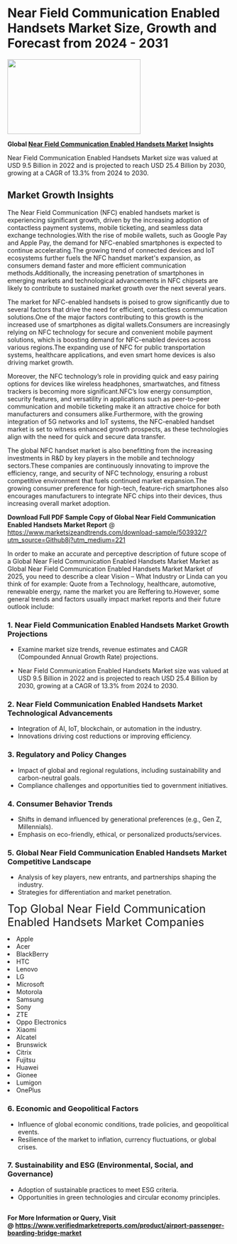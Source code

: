 <H1>Near Field Communication Enabled Handsets Market Size, Growth and Forecast from 2024 - 2031</H1><img class="aligncenter size-medium wp-image-584254" src="https://thirdeyenews.in/wp-content/uploads/2024/09/Global-Market-Research-300x168.jpeg" alt="" width="300" height="168" /><p><strong>Global&nbsp;<a href="https://www.marketsizeandtrends.com/download-sample/503932/?utm_source=Github8j?utm_medium=221">Near Field Communication Enabled Handsets Market</a> Insights</strong></p><p>Near Field Communication Enabled Handsets Market size was valued at USD 9.5 Billion in 2022 and is projected to reach USD 25.4 Billion by 2030, growing at a CAGR of 13.3% from 2024 to 2030.</p><p><h2>Market Growth Insights</h2> <p>The Near Field Communication (NFC) enabled handsets market is experiencing significant growth, driven by the increasing adoption of contactless payment systems, mobile ticketing, and seamless data exchange technologies.With the rise of mobile wallets, such as Google Pay and Apple Pay, the demand for NFC-enabled smartphones is expected to continue accelerating.The growing trend of connected devices and IoT ecosystems further fuels the NFC handset market's expansion, as consumers demand faster and more efficient communication methods.Additionally, the increasing penetration of smartphones in emerging markets and technological advancements in NFC chipsets are likely to contribute to sustained market growth over the next several years.</p> <p>The market for NFC-enabled handsets is poised to grow significantly due to several factors that drive the need for efficient, contactless communication solutions.One of the major factors contributing to this growth is the increased use of smartphones as digital wallets.Consumers are increasingly relying on NFC technology for secure and convenient mobile payment solutions, which is boosting demand for NFC-enabled devices across various regions.The expanding use of NFC for public transportation systems, healthcare applications, and even smart home devices is also driving market growth.</p> <p>Moreover, the NFC technology’s role in providing quick and easy pairing options for devices like wireless headphones, smartwatches, and fitness trackers is becoming more significant.NFC’s low energy consumption, security features, and versatility in applications such as peer-to-peer communication and mobile ticketing make it an attractive choice for both manufacturers and consumers alike.Furthermore, with the growing integration of 5G networks and IoT systems, the NFC-enabled handset market is set to witness enhanced growth prospects, as these technologies align with the need for quick and secure data transfer.</p> <p>The global NFC handset market is also benefitting from the increasing investments in R&D by key players in the mobile and technology sectors.These companies are continuously innovating to improve the efficiency, range, and security of NFC technology, ensuring a robust competitive environment that fuels continued market expansion.The growing consumer preference for high-tech, feature-rich smartphones also encourages manufacturers to integrate NFC chips into their devices, thus increasing overall market adoption.</p> <p><span class=""><strong>Download Full PDF Sample Copy of Global Near Field Communication Enabled Handsets Market Report</strong> @ <a href="https://www.marketsizeandtrends.com/download-sample/503932/?utm_source=Github8j?utm_medium=221" target="_blank">https://www.marketsizeandtrends.com/download-sample/503932/?utm_source=Github8j?utm_medium=221</a></span></p><p>In order to make an accurate and perceptive description of future scope of a Global&nbsp;Near Field Communication Enabled Handsets Market Market as Global&nbsp;Near Field Communication Enabled Handsets Market Market of 2025, you need to describe a clear Vision &ndash; What Industry or Linda can you think of for example: Quote from a Technology, healthcare, automotive, renewable energy, name the market you are Reffering to.However, some general trends and factors usually impact market reports and their future outlook include:</p><h3>1.&nbsp;<strong>Near Field Communication Enabled Handsets Market Growth Projections</strong></h3><ul><li>Examine market size trends, revenue estimates and CAGR (Compounded Annual Growth Rate) projections.</li><li><p>Near Field Communication Enabled Handsets Market size was valued at USD 9.5 Billion in 2022 and is projected to reach USD 25.4 Billion by 2030, growing at a CAGR of 13.3% from 2024 to 2030.</p></li></ul><h3>2.&nbsp;<strong>Near Field Communication Enabled Handsets Market Technological Advancements</strong></h3><ul><li>Integration of AI, IoT, blockchain, or automation in the industry.</li><li>Innovations driving cost reductions or improving efficiency.</li></ul><h3>3.&nbsp;<strong>Regulatory and Policy Changes</strong></h3><ul><li>Impact of global and regional regulations, including sustainability and carbon-neutral goals.</li><li>Compliance challenges and opportunities tied to government initiatives.</li></ul><h3>4.&nbsp;<strong>Consumer Behavior Trends</strong></h3><ul><li>Shifts in demand influenced by generational preferences (e.g., Gen Z, Millennials).</li><li>Emphasis on eco-friendly, ethical, or personalized products/services.</li></ul><h3>5.&nbsp;<strong>Global Near Field Communication Enabled Handsets Market Competitive Landscape</strong></h3><ul><li>Analysis of key players, new entrants, and partnerships shaping the industry.</li><li>Strategies for differentiation and market penetration.</li></ul><p data-pm-slice="1 1 []"><span style="color: inherit; font-family: inherit; font-size: 25px;">Top Global Near Field Communication Enabled Handsets Market Companies</span></p><div class="" data-test-id=""><p><li>Apple</li><li> Acer</li><li> BlackBerry</li><li> HTC</li><li> Lenovo</li><li> LG</li><li> Microsoft</li><li> Motorola</li><li> Samsung</li><li> Sony</li><li> ZTE</li><li> Oppo Electronics</li><li> Xiaomi</li><li> Alcatel</li><li> Brunswick</li><li> Citrix</li><li> Fujitsu</li><li> Huawei</li><li> Gionee</li><li> Lumigon</li><li> OnePlus</li></p></div><h3>6.&nbsp;<strong>Economic and Geopolitical Factors</strong></h3><ul><li>Influence of global economic conditions, trade policies, and geopolitical events.</li><li>Resilience of the market to inflation, currency fluctuations, or global crises.</li></ul><h3>7.&nbsp;<strong>Sustainability and ESG (Environmental, Social, and Governance)</strong></h3><ul><li>Adoption of sustainable practices to meet ESG criteria.</li><li>Opportunities in green technologies and circular economy principles.</li></ul><h2><strong style="font-size: 14px;">For More Information or Query, Visit @&nbsp;</strong><a style="background-color: #ffffff; font-size: 14px;" href="https://www.marketsizeandtrends.com/report/near-field-communication-enabled-handsets-market/" target="_blank">https://www.verifiedmarketreports.com/product/airport-passenger-boarding-bridge-market</a></h2>